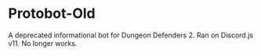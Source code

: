 # Protobot-Old
A deprecated informational bot for Dungeon Defenders 2. Ran on Discord.js v11. No longer works.
